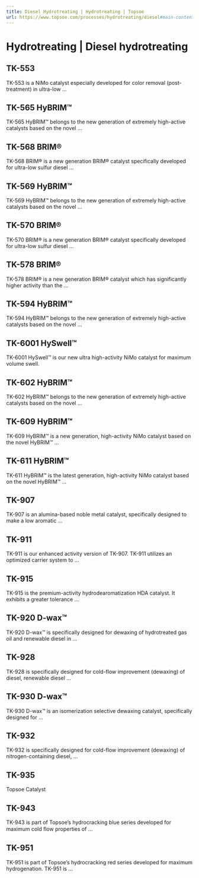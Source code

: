 ```yaml
---
title: Diesel Hydrotreating | Hydrotreating | Topsoe
url: https://www.topsoe.com/processes/hydrotreating/diesel#main-content
---
```


# Hydrotreating | Diesel hydrotreating

## TK-553

TK-553 is a NiMo catalyst especially developed for color removal (post-treatment) in ultra-low ...

## TK-565 HyBRIM™

TK-565 HyBRIM™ belongs to the new generation of extremely high-active catalysts based on the novel ...

## TK-568 BRIM®

TK-568 BRIM® is a new generation BRIM® catalyst specifically developed for ultra-low sulfur diesel ...

## TK-569 HyBRIM™

TK-569 HyBRIM™ belongs to the new generation of extremely high-active catalysts based on the novel ...

## TK-570 BRIM®

TK-570 BRIM® is a new generation BRIM® catalyst specifically developed for ultra-low sulfur diesel ...

## TK-578 BRIM®

TK-578 BRIM® is a new generation BRIM® catalyst which has significantly higher activity than the ...

## TK-594 HyBRIM™

TK-594 HyBRIM™ belongs to the new generation of extremely high-active catalysts based on the novel ...

## TK-6001 HySwell™

TK-6001 HySwell™ is our new ultra high-activity NiMo catalyst for maximum volume swell.

## TK-602 HyBRIM™

TK-602 HyBRIM™ belongs to the new generation of extremely high-active catalysts based on the novel ...

## TK-609 HyBRIM™

TK-609 HyBRIM™ is a new generation, high-activity NiMo catalyst based on the novel HyBRIM™ ...

## TK-611 HyBRIM™

TK-611 HyBRIM™ is the latest generation, high-activity NiMo catalyst based on the novel HyBRIM™ ...

## TK-907

TK-907 is an alumina-based noble metal catalyst, specifically designed to make a low aromatic ...

## TK-911

TK-911 is our enhanced activity version of TK-907. TK-911 utilizes an optimized carrier system to ...

## TK-915

TK-915 is the premium-activity hydrodearomatization HDA catalyst. It exhibits a greater tolerance ...

## TK-920 D-wax™

TK-920 D-wax™ is specifically designed for dewaxing of hydrotreated gas oil and renewable diesel in ...

## TK-928

TK-928 is specifically designed for cold-flow improvement (dewaxing) of diesel, renewable diesel ...

## TK-930 D-wax™

TK-930 D-wax™ is an isomerization selective dewaxing catalyst, specifically designed for ...

## TK-932

TK-932 is specifically designed for cold-flow improvement (dewaxing) of nitrogen-containing diesel, ...

## TK-935

Topsoe Catalyst

## TK-943

TK-943 is part of Topsoe’s hydrocracking blue series developed for maximum cold ﬂow properties of ...

## TK-951

TK-951 is part of Topsoe’s hydrocracking red series developed for maximum hydrogenation. TK-951 is ...